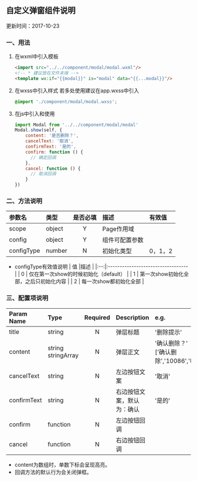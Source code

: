 ## 自定义弹窗组件说明
更新时间：2017-10-23

### 一、用法
1. 在wxml中引入模板
    ```html
    <import src="../../component/modal/modal.wxml"/>
    <!-- * 建议放在文件末端 -->
    <template wx:if="{{modal}}" is="modal" data="{{...modal}}"/>
    ```

2. 在wxss中引入样式
    若多处使用建议在app.wxss中引入
    ```scss
    @import './component/modal/modal.wxss';
    ```

3. 在js中引入和使用
    ```javascript
    import Modal from '../../component/modal/modal'
    Modal.show(self, {
        content: '是否删除？',
        cancelText: '取消',
        confirmText: '是的',
        confirm: function () {
          // 确定回调
        },
        cancel: function () {
          // 取消回调
        }
    })
    ```

### 二、方法说明
| 参数名       | 类型   |是否必填  |描述            |有效值     |
|:----------- |:------ |:-------:|:-------------- |:-------- |
| scope       | object |Y        |Page作用域      |           |
| config      | object |Y        |组件可配置参数   |           |
| configType  | number |N        |初始化类型       |0，1，2    |

  - configType有效值说明
| 值 |描述                                 |
|:--:|:---------------------------------- |
| 0  | 仅在第一次show的时候初始化（default） |
| 1  | 第一次show初始化全部，之后只初始化内容 |
| 2  | 每一次show都初始化全部               |


### 三、配置项说明
| Param Name   | Type                  |Required |Description             | e.g.     |
|:------------ |:--------------------- |:-------:|:---------------------- |:-------- |
| title        | string                |N        |弹层标题                 |'删除提示' |
| content      | string<br>stringArray |N        |弹层正文                 |'确认删除？'<br>['确认删除','10086','吗？'] |
| cancelText   | string                |N        |左边按钮文案              |'取消'    |
| confirmText  | string                |N        |右边按钮文案，默认为：确认 |'是的'    |
| confirm      | function              |N        |左边按钮回调              |         |
| cancel       | function              |N        |右边按钮回调              |         |   

- content为数组时，单数下标会呈现高亮。
- 回调方法的默认行为会关闭弹框。

